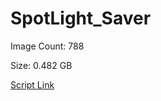 # SpotLight_Saver

Image Count: 788

Size: 0.482 GB

[Script Link](https://github.com/liuyal/Archive/blob/master/Python/Utilities/Miscellaneous/spotlight_saver.py)